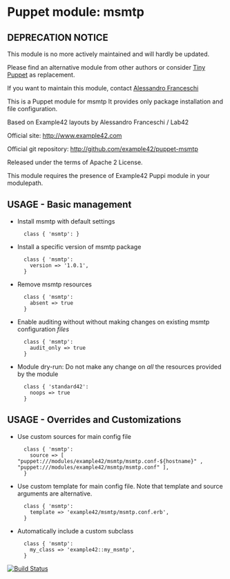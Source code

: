 # Puppet module: msmtp

## DEPRECATION NOTICE
This module is no more actively maintained and will hardly be updated.

Please find an alternative module from other authors or consider [Tiny Puppet](https://github.com/example42/puppet-tp) as replacement.

If you want to maintain this module, contact [Alessandro Franceschi](https://github.com/alvagante)


This is a Puppet module for msmtp
It provides only package installation and file configuration.

Based on Example42 layouts by Alessandro Franceschi / Lab42

Official site: http://www.example42.com

Official git repository: http://github.com/example42/puppet-msmtp

Released under the terms of Apache 2 License.

This module requires the presence of Example42 Puppi module in your modulepath.


## USAGE - Basic management

* Install msmtp with default settings

        class { 'msmtp': }

* Install a specific version of msmtp package

        class { 'msmtp':
          version => '1.0.1',
        }

* Remove msmtp resources

        class { 'msmtp':
          absent => true
        }

* Enable auditing without without making changes on existing msmtp configuration *files*

        class { 'msmtp':
          audit_only => true
        }

* Module dry-run: Do not make any change on *all* the resources provided by the module

        class { 'standard42':
          noops => true
        }


## USAGE - Overrides and Customizations
* Use custom sources for main config file 

        class { 'msmtp':
          source => [ "puppet:///modules/example42/msmtp/msmtp.conf-${hostname}" , "puppet:///modules/example42/msmtp/msmtp.conf" ], 
        }


* Use custom template for main config file. Note that template and source arguments are alternative. 

        class { 'msmtp':
          template => 'example42/msmtp/msmtp.conf.erb',
        }

* Automatically include a custom subclass

        class { 'msmtp':
          my_class => 'example42::my_msmtp',
        }



[![Build Status](https://travis-ci.org/example42/puppet-msmtp.png?branch=master)](https://travis-ci.org/example42/puppet-msmtp)
